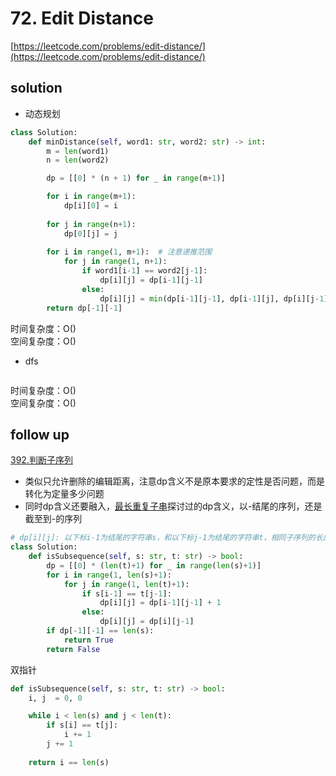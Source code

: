 # 72. Edit Distance
[https://leetcode.com/problems/edit-distance/](https://leetcode.com/problems/edit-distance/)


## solution

- 动态规划
```python
class Solution:
    def minDistance(self, word1: str, word2: str) -> int:
        m = len(word1)
        n = len(word2)

        dp = [[0] * (n + 1) for _ in range(m+1)]

        for i in range(m+1):
            dp[i][0] = i
       
        for j in range(n+1):
            dp[0][j] = j
        
        for i in range(1, m+1):  # 注意递推范围
            for j in range(1, n+1):
                if word1[i-1] == word2[j-1]:
                    dp[i][j] = dp[i-1][j-1]
                else:
                    dp[i][j] = min(dp[i-1][j-1], dp[i-1][j], dp[i][j-1]) + 1
        return dp[-1][-1]
```
时间复杂度：O() <br>
空间复杂度：O()

- dfs
```python

```
时间复杂度：O() <br>
空间复杂度：O()


## follow up

[392.判断子序列](https://leetcode.com/problems/is-subsequence/)
- 类似只允许删除的编辑距离，注意dp含义不是原本要求的定性是否问题，而是转化为定量多少问题
- 同时dp含义还要融入，[最长重复子串](./718.%20Maximum%20Length%20of%20Repeated%20Subarray.md)探讨过的dp含义，以-结尾的序列，还是截至到-的序列

```python
# dp[i][j]: 以下标i-1为结尾的字符串s，和以下标j-1为结尾的字符串t，相同子序列的长度为dp[i][j]
class Solution:
    def isSubsequence(self, s: str, t: str) -> bool:
        dp = [[0] * (len(t)+1) for _ in range(len(s)+1)]
        for i in range(1, len(s)+1):
            for j in range(1, len(t)+1):
                if s[i-1] == t[j-1]:
                    dp[i][j] = dp[i-1][j-1] + 1
                else:
                    dp[i][j] = dp[i][j-1]
        if dp[-1][-1] == len(s):
            return True
        return False
```

双指针
```python
def isSubsequence(self, s: str, t: str) -> bool:
    i, j  = 0, 0

    while i < len(s) and j < len(t):
        if s[i] == t[j]:
            i += 1
        j += 1
    
    return i == len(s)
```
